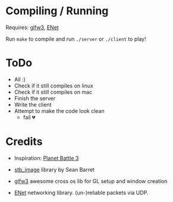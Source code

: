 # Compiling / Running

Requires: [glfw3](http://www.glfw.org/download.html "glfw"), [ENet](http://enet.bespin.org/ "ENet")

Run `make` to compile and run `./server` or `./client` to play!

# ToDo

  - All :)
  - Check if it still compiles on linux
  - Check if it still compiles on mac
  - Finish the server
  - Write the client
  - Attempt to make the code look clean
    - fail :broken_heart:
# Credits

  - Inspiration: [Planet Battle 3](http://forums.purebasic.com/german/viewtopic.php?f=12&t=18101&sid=6ac3cca19644aa677b6a1aae8b797853 "Planet Battle 3 - by kswb73")

  - [stb_image](https://github.com/nothings/stb "stb_image lib by Sean Barrett") library by Sean Barret
  
  - [glfw3](http://www.glfw.org/download.html "glfw") awesome cross os lib for GL setup and window creation
  
  - [ENet](http://enet.bespin.org/ "ENet") networking library. (un-)reliable packets via UDP.
  